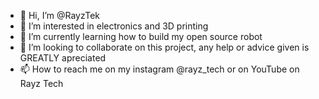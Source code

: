 - 👋 Hi, I’m @RayzTek
- 👀 I’m interested in electronics and 3D printing
- 🌱 I’m currently learning how to build my open source robot
- 💞️ I’m looking to collaborate on this project, any help or advice given is GREATLY apreciated 
- 📫 How to reach me on my instagram @rayz_tech or on YouTube on Rayz Tech

<!---
RayzTek/RayzTek is a ✨ special ✨ repository because its `README.md` (this file) appears on your GitHub profile.
You can click the Preview link to take a look at your changes.
--->

